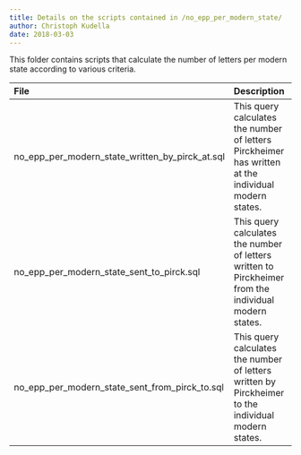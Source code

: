 ```yaml
---
title: Details on the scripts contained in /no_epp_per_modern_state/
author: Christoph Kudella
date: 2018-03-03
---
```

This folder contains scripts that calculate the number of letters per modern state according to various criteria.

| File     | Description     |
| :------------- | :------------- |
| no_epp_per_modern_state_written_by_pirck_at.sql       | This query calculates the number of letters Pirckheimer has written at the individual modern states.       |
| no_epp_per_modern_state_sent_to_pirck.sql       | This query calculates the number of letters written to Pirckheimer from the individual modern states.       |
| no_epp_per_modern_state_sent_from_pirck_to.sql      | This query calculates the number of letters written by Pirckheimer to the individual modern states.       |
